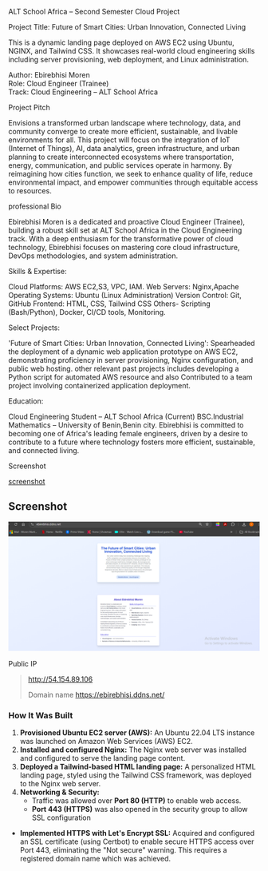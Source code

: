ALT School Africa – Second Semester Cloud Project

 Project Title: Future of Smart Cities: Urban Innovation, Connected Living

This is a dynamic landing page deployed on AWS EC2 using Ubuntu, NGINX, and Tailwind CSS. It showcases real-world cloud engineering skills including server provisioning, web deployment, and Linux administration.



 Author: Ebirebhisi Moren  
Role: Cloud Engineer (Trainee)  
Track: Cloud Engineering – ALT School Africa  



 Project Pitch
 
 Envisions a transformed urban landscape where technology, data, and community converge to create more efficient, sustainable, and livable environments for all.
This project will focus on the integration of IoT (Internet of Things), AI, data analytics, green infrastructure, and urban planning to create interconnected ecosystems where transportation, energy, communication, and public services operate in harmony. By reimagining how cities function, we seek to enhance quality of life, reduce environmental impact, and empower communities through equitable access to resources.

professional Bio

Ebirebhisi Moren is a dedicated and proactive Cloud Engineer (Trainee), building a robust skill set at ALT School Africa in the Cloud Engineering track. With a deep enthusiasm for the transformative power of cloud technology, Ebirebhisi focuses on mastering core cloud infrastructure, DevOps methodologies, and system administration.

Skills & Expertise:

Cloud Platforms: AWS EC2,S3, VPC, IAM.
Web Servers: Nginx,Apache 
Operating Systems: Ubuntu (Linux Administration)
Version Control: Git, GitHub
Frontend: HTML, CSS, Tailwind CSS
Others- Scripting (Bash/Python), Docker, CI/CD tools, Monitoring.

Select Projects:

'Future of Smart Cities: Urban Innovation, Connected Living': Spearheaded the deployment of a dynamic web application prototype on AWS EC2, demonstrating proficiency in server provisioning, Nginx configuration, and public web hosting.
 other relevant past projects includes developing a Python script for automated AWS resource and also Contributed to a team project involving containerized application deployment.
 
Education:

Cloud Engineering Student – ALT School Africa (Current)
BSC.Industrial Mathematics – University of Benin,Benin city.
Ebirebhisi is committed to becoming one of Africa's leading female engineers, driven by a desire to contribute to a future where technology fosters more efficient, sustainable, and connected living.


 Screenshot

[screenshot](screenshot.png)



## Screenshot

![Screenshot](images/Screenshot%202025-06-12%20110927.png)




  Public IP

> http://54.154.89.106
>
> Domain name
> https://ebirebhisi.ddns.net/


### How It Was Built

1.  **Provisioned Ubuntu EC2 server (AWS):** An Ubuntu 22.04 LTS instance was launched on Amazon Web Services (AWS) EC2.
2.  **Installed and configured Nginx:** The Nginx web server was installed and configured to serve the landing page content.
3.  **Deployed a Tailwind-based HTML landing page:** A personalized HTML landing page, styled using the Tailwind CSS framework, was deployed to the Nginx web server.
4.  **Networking & Security:**
    * Traffic was allowed over **Port 80 (HTTP)** to enable web access.
    * **Port 443 (HTTPS)** was also opened in the security group to allow SSL configuration

* **Implemented HTTPS with Let's Encrypt SSL:** Acquired and configured an SSL certificate (using Certbot) to enable secure HTTPS access over Port 443, eliminating the "Not secure" warning. This requires a registered domain name which was achieved.

  


